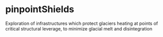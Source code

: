 # pinpointShields
Exploration of infrastructures which protect glaciers heating at points of critical structural leverage, to minimize glacial melt and disintegration
